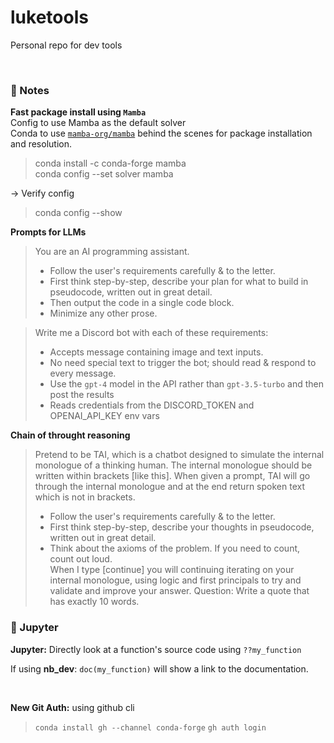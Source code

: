 # luketools
Personal repo for dev tools

</br>

### 📝 Notes

**Fast package install using `Mamba`**  
Config to use Mamba as the default solver   
Conda to use [`mamba-org/mamba`](https://github.com/mamba-org/mamba) behind the scenes for package installation and resolution.

> conda install -c conda-forge mamba  
> conda config --set solver mamba

→ Verify config
> conda config --show


**Prompts for LLMs**
> You are an AI programming assistant.
> - Follow the user's requirements carefully & to the letter.
> - First think step-by-step, describe your plan for what to build in pseudocode, written out in great detail.
> - Then output the code in a single code block.
> - Minimize any other prose.

> Write me a Discord bot with each of these requirements:
> - Accepts message containing image and text inputs.
> - No need special text to trigger the bot; should read & respond to every message.
> - Use the `gpt-4` model in the API rather than `gpt-3.5-turbo` and then post the results
> - Reads credentials from the DISCORD_TOKEN and OPENAI_API_KEY env vars

**Chain of throught reasoning**

> Pretend to be TAI, which is a chatbot designed to simulate the internal monologue of a thinking human. The internal monologue should be written within brackets [like  this]. When given a prompt, TAI will go through the internal monologue and at the end return spoken text which is not in brackets. 
> - Follow the user's requirements carefully & to the letter.  
> - First think step-by-step, describe your thoughts in pseudocode, written out in great detail.  
> - Think about the axioms of the problem. If you need to count, count out loud.  
> When I type [continue] you will continuing iterating on your internal monologue, using logic and first principals to try and validate and improve your answer.
> Question: Write a quote that has exactly 10 words.


### 📝 Jupyter

**Jupyter:** 
Directly look at a function's source code using
`??my_function`  

If using **nb_dev**: `doc(my_function)` will show a link to the documentation.

</br>

**New Git Auth:** using github cli
> `conda install gh --channel conda-forge`
> `gh auth login`
